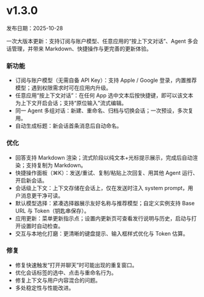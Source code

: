 # v1.3.0

发布日期：2025-10-28

一次大版本更新：支持订阅与账户模型、任意应用的“按上下文对话”、Agent 多会话管理，并带来 Markdown、快捷操作与更完善的更新体验。

### 新功能
- 订阅与账户模型（无需自备 API Key）：支持 Apple / Google 登录，内置推荐模型；遇到权限需求时可在应用内升级。
- 任意应用“按上下文对话”：在任何 App 选中文本后按快捷键，即可以该文本为上下文开启会话；支持“原位输入”流式编辑。
- 同一 Agent 多组对话：新建、重命名、归档与切换会话；一次预设，多次复用。
- 自动生成标题：新会话首条消息后自动命名。

### 优化
- 回答支持 Markdown 渲染；流式阶段以纯文本+光标提示展示，完成后自动渲染；支持复制为 Markdown。
- 快捷操作面板（⌘K）：发送/重试、复制/粘贴上次回复、用其他 Agent 运行、开启新会话。
- 会话级上下文：上下文存储在会话上，仅在发送时注入 system prompt，用户消息更干净可读。
- 默认模型选择：紧凑选择器展示友好名称与推荐模型；自定义实例支持 Base URL 与 Token（钥匙串保存）。
- 应用更新：菜单更新指示点；设置内更新页可查看发行说明与历史，启动与打开设置时自动检查。
- 交互与本地化打磨：更清晰的键盘提示、输入框样式优化与 Token 估算。

### 修复
- 修复快速触发“打开并聊天”时可能出现的重复窗口。
- 优化会话标签的选中、点击与重命名行为。
- 修复上下文与用户内容混合的问题。
- 多处稳定性与性能改进。
